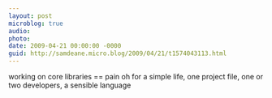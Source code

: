 ```yaml
---
layout: post
microblog: true
audio: 
photo: 
date: 2009-04-21 00:00:00 -0000
guid: http://samdeane.micro.blog/2009/04/21/t1574043113.html
---
```

working on core libraries == pain
oh for a simple life, one project file, one or two developers, a sensible language
